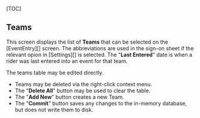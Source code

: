 [TOC]

## Teams

This screen displays the list of **Teams** that can be selected on the [EventEntry][] screen.  The abbreviations are used in the sign-on sheet if the relevant opion in [Settings][] is selected.  The "**Last Entered**" date is when a rider was last entered into an event for that team.

The teams table may be edited directly.

* Teams may be deleted via the right-click context menu.
* The "**Delete All**" button may be used to clear the table.
* The "**Add New**" button creates a new Team.
* The "**Commit**" button saves any changes to the in-memory database, but does not write them to disk.
